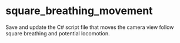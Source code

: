 # square_breathing_movement
Save and update the C# script file that moves the camera view follow square breathing and potential locomotion.
